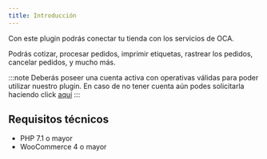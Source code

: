 ```yaml
---
title: Introducción
---
```


Con este plugin podrás conectar tu tienda con los servicios de OCA.

Podrás cotizar, procesar pedidos, imprimir etiquetas, rastrear los pedidos, cancelar pedidos, y mucho más.

:::note
Deberás poseer una cuenta activa con operativas válidas para poder utilizar nuestro plugin. En caso de no tener cuenta aún podes solicitarla haciendo click [aquí](https://www.oca.com.ar/Productos)
:::

## Requisitos técnicos

- PHP 7.1 o mayor
- WooCommerce 4 o mayor
